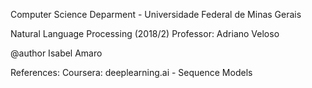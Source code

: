 Computer Science Deparment - Universidade Federal de Minas Gerais

Natural Language Processing (2018/2)
Professor: Adriano Veloso

@author Isabel Amaro

References: Coursera: deeplearning.ai - Sequence Models
